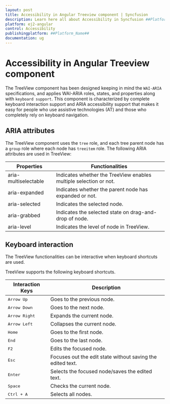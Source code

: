 ```yaml
---
layout: post
title: Accessibility in Angular Treeview component | Syncfusion
description: Learn here all about Accessibility in Syncfusion ##Platform_Name## Treeview component of Syncfusion Essential JS 2 and more.
platform: ej2-angular
control: Accessibility 
publishingplatform: ##Platform_Name##
documentation: ug
---
```


# Accessibility in Angular Treeview component

The TreeView component has been designed keeping in mind the `WAI-ARIA` specifications, and applies WAI-ARIA roles,
states, and properties along with `keyboard support`. This component is characterized
by complete keyboard interaction support and ARIA accessibility support that makes it easy for people
who use assistive technologies (AT) and those who completely rely on keyboard navigation.

## ARIA attributes

The TreeView component uses the `tree` role, and each tree parent node has a `group` role where each node has `treeitem` role.
The following ARIA attributes are used in TreeView:

| **Properties** | **Functionalities** |
| --- | --- |
| aria-multiselectable | Indicates whether the TreeView enables multiple selection or not. |
| aria-expanded | Indicates whether the parent node has expanded or not. |
| aria-selected | Indicates the selected node. |
| aria-grabbed | Indicates the selected state on drag-and-drop of node. |
| aria-level | Indicates the level of node in TreeView. |

## Keyboard interaction

The TreeView functionalities can be interactive when keyboard shortcuts are used.

TreeView supports the following keyboard shortcuts.

| Interaction Keys | Description |
|------|---------|
| <kbd>Arrow Up</kbd> | Goes to the previous node. |
| <kbd>Arrow Down</kbd> | Goes to the next node. |
| <kbd>Arrow Right</kbd> | Expands the current node. |
| <kbd>Arrow Left</kbd> | Collapses the current node. |
| <kbd>Home</kbd> | Goes to the first node. |
| <kbd>End</kbd> | Goes to the last node. |
| <kbd>F2</kbd> | Edits the focused node. |
| <kbd>Esc</kbd> | Focuses out the edit state without saving the edited text. |
| <kbd>Enter</kbd> | Selects the focused node/saves the edited text. |
| <kbd>Space</kbd> | Checks the current node. |
| <kbd>Ctrl + A</kbd> | Selects all nodes. |